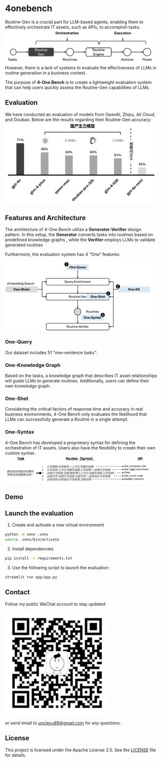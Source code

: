 # 4onebench
Routine-Gen is a crucial part for LLM-based agents, enabling them to effectively orchestrate IT assets, such as APIs, to accomplish tasks. 
![Flow of LLMs-based Agent](images/arch-1.png)
However, there is a lack of systems to evaluate the effectiveness of LLMs in routine generation in a business context. 

The purpose of **4-One Bench** is to create a lightweight evaluation system that can help users quickly assess the Routine-Gen capabilities of LLMs. 

## Evaluation
We have conducted an evaluation of models from OpenAI, Zhipu, Ali Cloud, and Doubao. Below are the results regarding their Routine-Gen accuracy:
![Flow of LLMs-based Agent](images/eval_result.png)

## Features and Architecture
The architecture of 4-One Bench utilize a **Generator-Verifier** design pattern. In this setup, the **Generator** converts tasks into routines based on predefined knowledge graphs , while the **Verifier** employs LLMs to validate generated routines  

Furthermore, the evaluation system has 4 "One" features:

![Flow of LLMs-based Agent](images/arch-2.png)

### One-Query
Our dataset includes 51 "one-sentence tasks". 

### One-Knowledge Graph
Based on the tasks, a knowledge graph that describes IT asset relationships will guide LLMs to generate routines. Additionally, users can define their own knowledge graph.

### One-Shot
Considering the critical factors of response time and accuracy in real business environments, 4-One Bench only evaluates the likelihood that LLMs can successfully generate a Routine in a single attempt.

### One-Syntax
4-One Bench has developed a proprietary syntax for defining the orchestration of IT assets. Users also have the flexibility to create their own custom syntax.
![Syntax](images/syntax.png)

## Demo

## Launch the evaluation
1. Create and activate a new virtual environment 
```bash
python -m venv .venv
source .venv/bin/activate
```

2. Install dependencies
```bash
pip install -r requirements.txt
```

3. Use the following script to launch the evaluation:

```bash
streamlit run app/app.py
```

## Contact
Follow my public WeChat account to stay updated:

![qr_code](images/qr_code.jpg)

or send email to uncleyu89@gmail.com for any questions.
## License

This project is licensed under the Apache License 2.0. See the [LICENSE](./LICENSE) file for details.
